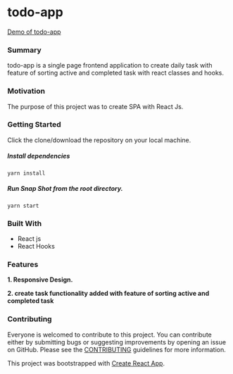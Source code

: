 # todo-app
[Demo of todo-app](https://vineeta24.github.io/todo-app/)

### Summary

todo-app is a single page frontend application to create daily task with feature of sorting active and completed task with react classes and hooks.

### Motivation

The purpose of this project was to create SPA with React Js.

### Getting Started

Click the clone/download the repository on your local machine.

##### Install dependencies

`yarn install`

##### Run Snap Shot from the root directory.

`yarn start`

### Built With

- React js
- React Hooks

### Features

**1. Responsive Design.**

**2. create task functionality added with feature of sorting active and completed task**


### Contributing

Everyone is welcomed to contribute to this project. You can contribute either by submitting bugs or suggesting improvements by opening an issue on GitHub. Please see the [CONTRIBUTING](CONTRIBUTING.md) guidelines for more information.

This project was bootstrapped with [Create React App](https://github.com/facebook/create-react-app).